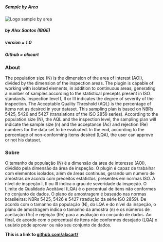 ##### Sample by Area
![Logo sample by area](https://plugins.qgis.org/media/cache/f9/2c/f92cac6c1fc3bac1f4a406495ddcd766.png)

##### by Alex Santos (IBGE)
##### version = 1.0
##### Github = alxcart

### About
The population size (N) is the dimension of the area of interest (AOI), divided by the dimension of the inspection areas. The plugin is capable of working with isolated elements, in addition to continuous areas, generating a number of samples according to the statistical precepts present in ISO standards. Inspection level I, II or III indicates the degree of severity of the inspection. The Acceptable Quality Threshold (AQL) is the percentage of items not as desired in your dataset. This sampling plan is based on NBRs 5425, 5426 and 5427 (translations of the ISO 2859 series). According to the population size (N), the AQL and the inspection level, the sampling plan will indicate the sample size (n) and the acceptance (Ac) and rejection (Re) numbers for the data set to be evaluated. In the end, according to the percentage of non-conforming items desired (LQA), the user can approve or not his dataset.

### Sobre
O tamanho da população (N) é a dimensão da área de interesse (AOI), dividido pela dimensão da área de inspeção. O plugin é capaz de trabalhar com elementos isolados, além de áreas contínuas, gerando um número de amostras de acordo com preceitos estatistos, presentes em normas ISO. A nível de inspeção I, II ou III indica o grau de severidade da inspeção. O Limite de Qualidade Aceitável (LQA) é o percentual de itens não conformes no conjunto de dados. O plano de amostragem é baseado nas normas brasileiras: NBRs 5425, 5426 e 5427 (tradução da série ISO 2859). De acordo com o tamanho da população (N), do LQA e do nível da inspeção, o plano de amostragem indica o tamanho da amostra (n) e os números de aceitação (Ac) e rejeição (Re) para a avaliação do conjunto de dados. Ao final, de acordo com o percentual de itens não conformes desejado (LQA) o usuário pode aprovar ou não seu conjunto de dados. 

**This is a link to [github.com/alxcart/](https://github.com/alxcart/SampleByArea)**